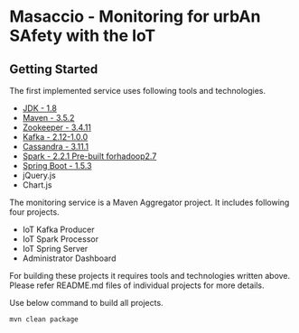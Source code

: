 # Masaccio - Monitoring for urbAn SAfety with the IoT

## Getting Started

The first implemented service uses following tools and technologies.

* [JDK - 1.8](http://www.oracle.com/technetwork/java/javase/downloads/jdk8-downloads-2133151.html)
* [Maven - 3.5.2](https://maven.apache.org/download.cgi)
* [Zookeeper - 3.4.11](https://zookeeper.apache.org)
* [Kafka - 2.12-1.0.0](http://kafka.apache.org/downloads.html) 
* [Cassandra - 3.11.1](http://cassandra.apache.org/download/)
* [Spark - 2.2.1 Pre-built forhadoop2.7](http://spark.apache.org/downloads.html)
* [Spring Boot - 1.5.3](https://mvnrepository.com/artifact/org.springframework.boot/spring-boot/1.3.5.RELEASE)
* jQuery.js
* Chart.js

The monitoring service is a Maven Aggregator project. It includes following four projects.

* IoT Kafka Producer
* IoT Spark Processor
* IoT Spring Server
* Administrator Dashboard

For building these projects it requires tools and technologies written above. Please refer README.md files of individual projects for more details.

Use below command to build all projects.

```
mvn clean package
```

